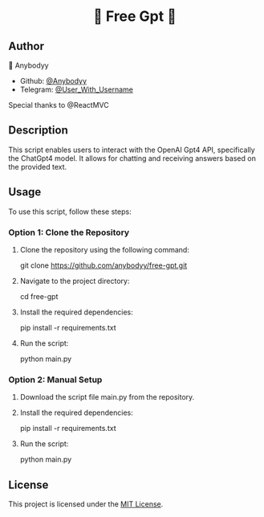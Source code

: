 <h1 align="center">🤖 Free Gpt 🧠</h1>

## Author
👤 Anybodyy

* Github: [@Anybodyy](https://github.com/anybodyy)
* Telegram: [@User_With_Username](t.me/User_With_Username)

Special thanks to @ReactMVC

## Description
This script enables users to interact with the OpenAI Gpt4 API, specifically the ChatGpt4 model. It allows for chatting and receiving answers based on the provided text.

## Usage
To use this script, follow these steps:

### Option 1: Clone the Repository
1. Clone the repository using the following command:

   git clone https://github.com/anybodyy/free-gpt.git

2. Navigate to the project directory:

   cd free-gpt

3. Install the required dependencies:

   pip install -r requirements.txt

4. Run the script:

   python main.py

### Option 2: Manual Setup
1. Download the script file main.py from the repository.

2. Install the required dependencies:

   pip install -r requirements.txt

3. Run the script:

   python main.py

## License
This project is licensed under the [MIT License](LICENSE).
